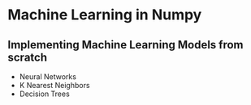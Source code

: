 # Machine Learning in Numpy
## Implementing Machine Learning Models from scratch

- Neural Networks
- K Nearest Neighbors
- Decision Trees
